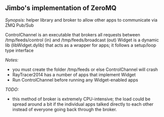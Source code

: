 ## Jimbo's implementation of ZeroMQ

*Synopsis:* helper library and broker to allow other apps to communicate via ZMQ Pub/Sub

ControlChannel is an executable that brokers all requests between /tmp/feeds/control (in) and /tmp/feeds/broadcast (out)
Widget is a dynamic lib (libWidget.dylib) that acts as a wrapper for apps; it follows a setup/loop type interface

*Notes:*
* you must create the folder /tmp/feeds or else ControlChannel will crash
* RayTracer2014 has a number of apps that implement Widget
* Run ControlChannel before running any Widget-enabled apps

*TODO:*
* this method of broker is extremely CPU-intensive; the load could be spread around a bit if the individual apps talked directly to each other instead of everyone going back through the broker.
